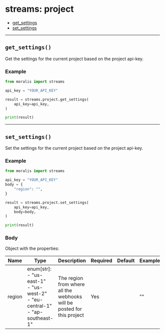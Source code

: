 # streams: project

- [get_settings](#get_settings)
- [set_settings](#set_settings)


---
## `get_settings()`
Get the settings for the current project based on the project api-key.


### Example
```python
from moralis import streams

api_key = "YOUR_API_KEY"

result = streams.project.get_settings(
    api_key=api_key,
)

print(result)

```


---
## `set_settings()`
Set the settings for the current project based on the project api-key.


### Example
```python
from moralis import streams

api_key = "YOUR_API_KEY"
body = {
    "region": "", 
}

result = streams.project.set_settings(
    api_key=api_key,
    body=body,
)

print(result)

```

### Body
Object with the properties:

| Name | Type | Description | Required | Default | Example |
|------|------|-------------|----------|---------|---------|
| region | enum[str]: <br/>- "us-east-1"<br/>- "us-west-2"<br/>- "eu-central-1"<br/>- "ap-southeast-1" | The region from where all the webhooks will be posted for this project | Yes |  | "" |




